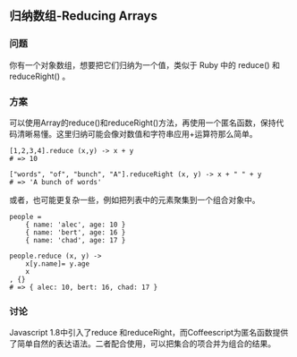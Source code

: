 ## 归纳数组-Reducing Arrays

### 问题
你有一个对象数组，想要把它们归纳为一个值，类似于 Ruby 中的 reduce() 和 reduceRight() 。
### 方案
可以使用Array的reduce()和reduceRight()方法，再使用一个匿名函数，保持代码清晰易懂。这里归纳可能会像对数值和字符串应用+运算符那么简单。
```
[1,2,3,4].reduce (x,y) -> x + y
# => 10

["words", "of", "bunch", "A"].reduceRight (x, y) -> x + " " + y
# => 'A bunch of words'
```
或者，也可能更复杂一些，例如把列表中的元素聚集到一个组合对象中。
```
people =
    { name: 'alec', age: 10 }
    { name: 'bert', age: 16 }
    { name: 'chad', age: 17 }

people.reduce (x, y) ->
    x[y.name]= y.age
    x
, {}
# => { alec: 10, bert: 16, chad: 17 }
```
### 讨论
Javascript 1.8中引入了reduce 和reduceRight，而Coffeescript为匿名函数提供了简单自然的表达语法。二者配合使用，可以把集合的项合并为组合的结果。


